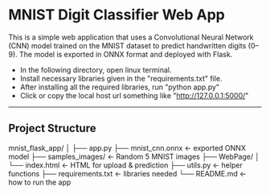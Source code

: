 # MNIST Digit Classifier Web App

This is a simple web application that uses a Convolutional Neural Network (CNN) model trained on the MNIST dataset to predict handwritten digits (0–9). The model is exported in ONNX format and deployed with Flask.

- In the following directory, open linux terminal.
- Install necessary libraries given in the "requirements.txt" file.
- After installing all the required libraries, run "python app.py"
- Click or copy the local host url something like "http://127.0.0.1:5000/"

---

## Project Structure

mnist_flask_app/
│
├── app.py
├── mnist_cnn.onnx               ← exported ONNX model
├── samples_images/              ← Random 5 MNIST images
├── WebPage/
│   └── index.html               ← HTML for upload & prediction
├── utils.py                     ← helper functions
├── requirements.txt             ← libraries needed
└── README.md                    ← how to run the app
